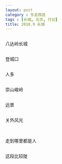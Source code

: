 ```yaml
---
layout: post
category : 东走西逛
tags : [长城, 北京, 行记]
title: 2010.9 长城
---
```


<img class="alignnone" title="长城" src="http://pic.yupoo.com/myhut_v/BQFzls54/AbNcI.jpg" alt="" />

八达岭长城

<img class="alignnone" title="长城" src="http://pic.yupoo.com/myhut_v/BQFzkNH2/oJ12v.jpg" alt="" />

登城口

<img class="alignnone" title="长城" src="http://pic.yupoo.com/myhut_v/BQFzkCmH/dzlU9.jpg" alt="" />

人多

<img class="alignnone" title="长城" src="http://pic.yupoo.com/myhut_v/BQFzjVOl/sAPru.jpg" alt="" />

崇山峻岭

<img class="alignnone" title="长城" src="http://pic.yupoo.com/myhut_v/BQFzjwFm/V3yXj.jpg" alt="" />

远景

<img class="alignnone" title="长城" src="http://pic.yupoo.com/myhut_v/BQFzj43X/vnFnk.jpg" alt="" />

关外风光

<img class="alignnone" title="长城" src="http://pic.yupoo.com/myhut_v/BQFzivSY/spCbU.jpg" alt="" />

<img class="alignnone" title="长城" src="http://pic.yupoo.com/myhut_v/BQFzi4G8/3sq8X.jpg" alt="" />

走到哪里都是人

<img class="alignnone" title="长城" src="http://pic.yupoo.com/myhut_v/BQFzh3ti/tKRq4.jpg" alt="" />

这段比较陡
